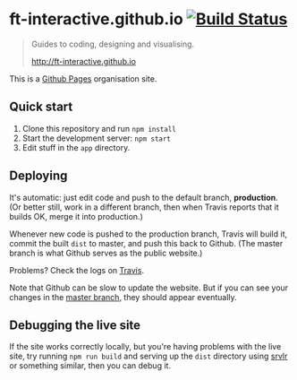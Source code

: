 # ft-interactive.github.io [![Build Status](https://travis-ci.org/ft-interactive/ft-interactive.github.io.svg)](https://travis-ci.org/ft-interactive/ft-interactive.github.io)

> Guides to coding, designing and visualising.
>
> http://ft-interactive.github.io

This is a [Github Pages](https://pages.github.com/) organisation site.

## Quick start

1. Clone this repository and run `npm install`
2. Start the development server: `npm start`
3. Edit stuff in the `app` directory.


## Deploying

It's automatic: just edit code and push to the default branch, **production**. (Or better still, work in a different branch, then when Travis reports that it builds OK, merge it into production.)

Whenever new code is pushed to the production branch, Travis will build it, commit the built `dist` to master, and push this back to Github. (The master branch is what Github serves as the public website.)

Problems? Check the logs on [Travis](https://travis-ci.org/ft-interactive/ft-interactive.github.io).

Note that Github can be slow to update the website. But if you can see your changes in the [master branch](https://github.com/ft-interactive/ft-interactive.github.io/tree/master), they should appear eventually.


## Debugging the live site

If the site works correctly locally, but you're having problems with the live site, try running `npm run build` and serving up the `dist` directory using [srvlr](https://github.com/kavanagh/srvlr) or something similar, then you can debug it.
